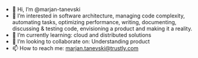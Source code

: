 - 👋 Hi, I’m @marjan-tanevski
- 👀 I’m interested in software architecture, managing code complexity, automating tasks, optimizing performance, writing, documenting, discussing & testing code, envisioning a product and making it a reality.
- 🌱 I’m currently learning: cloud and distributed solutions
- 💞️ I’m looking to collaborate on: Understanding product
- 📫 How to reach me: marjan.tanevski@trustly.com
<!---
marjan-tanevski/marjan-tanevski is a ✨ special ✨ repository because its `README.md` (this file) appears on your GitHub profile.
You can click the Preview link to take a look at your changes.
--->
